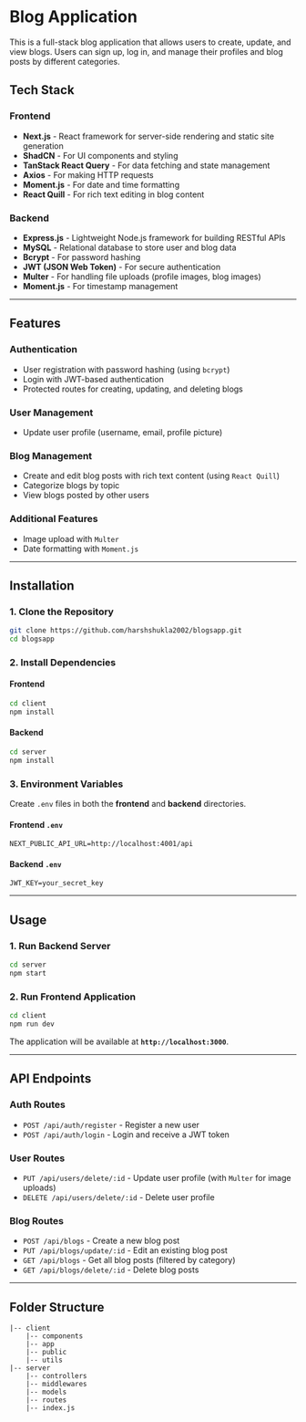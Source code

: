 # Blog Application

This is a full-stack blog application that allows users to create, update, and view blogs. Users can sign up, log in, and manage their profiles and blog posts by different categories.

## Tech Stack

### Frontend

- **Next.js** - React framework for server-side rendering and static site generation
- **ShadCN** - For UI components and styling
- **TanStack React Query** - For data fetching and state management
- **Axios** - For making HTTP requests
- **Moment.js** - For date and time formatting
- **React Quill** - For rich text editing in blog content

### Backend

- **Express.js** - Lightweight Node.js framework for building RESTful APIs
- **MySQL** - Relational database to store user and blog data
- **Bcrypt** - For password hashing
- **JWT (JSON Web Token)** - For secure authentication
- **Multer** - For handling file uploads (profile images, blog images)
- **Moment.js** - For timestamp management

---

## Features

### Authentication

- User registration with password hashing (using `bcrypt`)
- Login with JWT-based authentication
- Protected routes for creating, updating, and deleting blogs

### User Management

- Update user profile (username, email, profile picture)

### Blog Management

- Create and edit blog posts with rich text content (using `React Quill`)
- Categorize blogs by topic
- View blogs posted by other users

### Additional Features

- Image upload with `Multer`
- Date formatting with `Moment.js`

---

## Installation

### 1. Clone the Repository

```bash
git clone https://github.com/harshshukla2002/blogsapp.git
cd blogsapp
```

### 2. Install Dependencies

#### Frontend

```bash
cd client
npm install
```

#### Backend

```bash
cd server
npm install
```

### 3. Environment Variables

Create `.env` files in both the **frontend** and **backend** directories.

#### Frontend `.env`

```
NEXT_PUBLIC_API_URL=http://localhost:4001/api
```

#### Backend `.env`

```
JWT_KEY=your_secret_key
```

---

## Usage

### 1. Run Backend Server

```bash
cd server
npm start
```

### 2. Run Frontend Application

```bash
cd client
npm run dev
```

The application will be available at **`http://localhost:3000`**.

---

## API Endpoints

### **Auth Routes**

- `POST /api/auth/register` - Register a new user
- `POST /api/auth/login` - Login and receive a JWT token

### **User Routes**

- `PUT /api/users/delete/:id` - Update user profile (with `Multer` for image uploads)
- `DELETE /api/users/delete/:id` - Delete user profile

### **Blog Routes**

- `POST /api/blogs` - Create a new blog post
- `PUT /api/blogs/update/:id` - Edit an existing blog post
- `GET /api/blogs` - Get all blog posts (filtered by category)
- `GET /api/blogs/delete/:id` - Delete blog posts

---

## Folder Structure

```
|-- client
    |-- components
    |-- app
    |-- public
    |-- utils
|-- server
    |-- controllers
    |-- middlewares
    |-- models
    |-- routes
    |-- index.js
```
